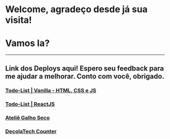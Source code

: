 # Welcome, agradeço desde já sua visita!
# Vamos la? 

----------------------------------------------------------------------------------------------------------------------------------------
## Link dos Deploys aqui! Espero seu feedback para me ajudar a melhorar. Conto com você, obrigado.

### [Todo-List | Vanilla - HTML, CSS e JS](https://todo-g.netlify.app)

### [Todo-List | ReactJS](https://rtodo-rlist.netlify.app/)

### [Ateliê Galho Seco](https://galhoseco.netlify.app)

### [DecolaTech Counter](https://g-contador.netlify.app)




